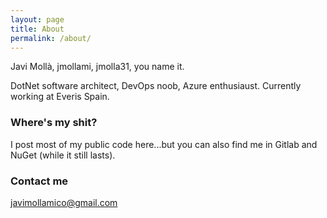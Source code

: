 ```yaml
---
layout: page
title: About
permalink: /about/
---
```


Javi Mollà, jmollami, jmolla31, you name it.

DotNet software architect, DevOps noob, Azure enthusiaust. Currently working at Everis Spain.

### Where's my shit?

I post most of my public code here...but you can also find me in Gitlab and NuGet (while it still lasts).

### Contact me

[javimollamico@gmail.com](mailto:javimollamico@gmail.com)
